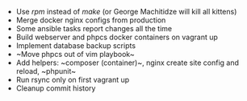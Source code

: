 * Use *rpm* instead of *make* (or George Machitidze will kill all kittens)
* Merge docker nginx configs from production
* Some ansible tasks report changes all the time
* Build webserver and phpcs docker containers on vagrant up
* Implement database backup scripts
* ~Move phpcs out of vim playbook~
* Add helpers: ~composer (container)~, nginx create site config and reload, ~phpunit~
* Run rsync only on first vagrant up
* Cleanup commit history
